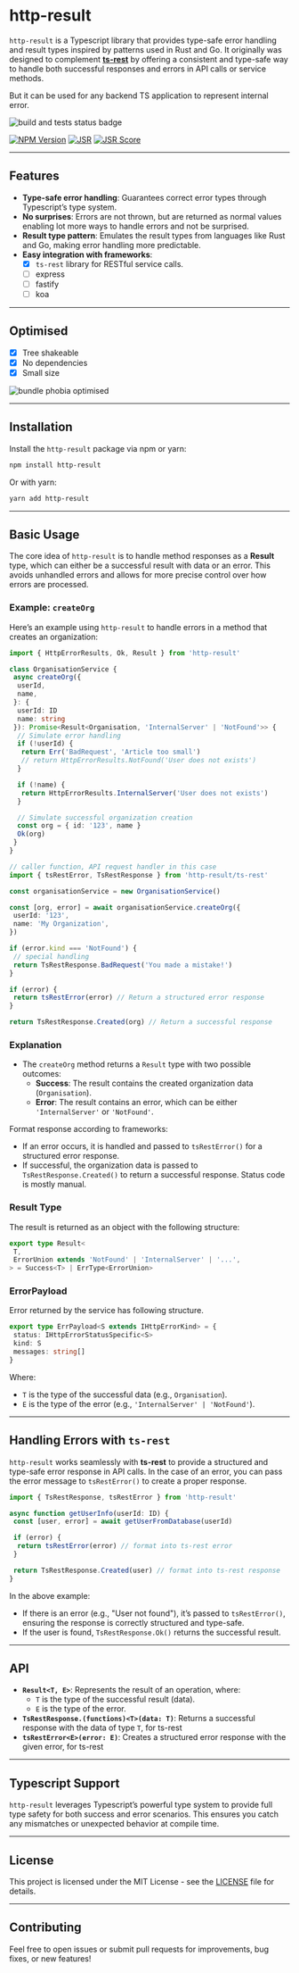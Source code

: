 # http-result

`http-result` is a Typescript library that provides type-safe error handling and result types inspired by patterns used in Rust and Go. It originally was designed to complement [**ts-rest**](https://ts-rest.com/) by offering a consistent and type-safe way to handle both successful responses and errors in API calls or service methods.

But it can be used for any backend TS application to represent internal error.

![build and tests status badge](https://github.com/rathod-sahaab/http-result/actions/workflows/build-test.yaml/badge.svg)

[![NPM Version](https://img.shields.io/npm/v/http-result)](https://www.npmjs.com/package/http-result) [![JSR](https://jsr.io/badges/@rathod-sahaab/http-result)](https://jsr.io/@<rathod-sahaab/http-result) [![JSR Score](https://jsr.io/badges/@rathod-sahaab/http-result/score)](https://jsr.io/@rathod-sahaab/http-result)

---

## Features

- **Type-safe error handling**: Guarantees correct error types through Typescript’s type system.
- **No surprises**: Errors are not thrown, but are returned as normal values enabling lot more ways to handle errors and not be surprised.
- **Result type pattern**: Emulates the result types from languages like Rust and Go, making error handling more predictable.
- **Easy integration with frameworks**:
  - [x] `ts-rest` library for RESTful service calls.
  - [ ] express
  - [ ] fastify
  - [ ] koa

---

## Optimised

- [x] Tree shakeable
- [x] No dependencies
- [x] Small size

![bundle phobia optimised](./docs/images/bundlephobia-0.5.4.jpg)

---

## Installation

Install the `http-result` package via npm or yarn:

```bash
npm install http-result
```

Or with yarn:

```bash
yarn add http-result
```

---

## Basic Usage

The core idea of `http-result` is to handle method responses as a **Result** type, which can either be a successful result with data or an error. This avoids unhandled errors and allows for more precise control over how errors are processed.

### Example: `createOrg`

Here’s an example using `http-result` to handle errors in a method that creates an organization:

```typescript
import { HttpErrorResults, Ok, Result } from 'http-result'

class OrganisationService {
 async createOrg({
  userId,
  name,
 }: {
  userId: ID
  name: string
 }): Promise<Result<Organisation, 'InternalServer' | 'NotFound'>> {
  // Simulate error handling
  if (!userId) {
   return Err('BadRequest', 'Article too small')
   // return HttpErrorResults.NotFound('User does not exists')
  }

  if (!name) {
   return HttpErrorResults.InternalServer('User does not exists')
  }

  // Simulate successful organization creation
  const org = { id: '123', name }
  Ok(org)
 }
}

// caller function, API request handler in this case
import { tsRestError, TsRestResponse } from 'http-result/ts-rest'

const organisationService = new OrganisationService()

const [org, error] = await organisationService.createOrg({
 userId: '123',
 name: 'My Organization',
})

if (error.kind === 'NotFound') {
 // special handling
 return TsRestResponse.BadRequest('You made a mistake!')
}

if (error) {
 return tsRestError(error) // Return a structured error response
}

return TsRestResponse.Created(org) // Return a successful response
```

### Explanation

- The `createOrg` method returns a `Result` type with two possible outcomes:
  - **Success**: The result contains the created organization data (`Organisation`).
  - **Error**: The result contains an error, which can be either `'InternalServer'` or `'NotFound'`.

Format response according to frameworks:

- If an error occurs, it is handled and passed to `tsRestError()` for a structured error response.
- If successful, the organization data is passed to `TsRestResponse.Created()` to return a successful response. Status code is mostly manual.

### Result Type

The result is returned as an object with the following structure:

```typescript
export type Result<
 T,
 ErrorUnion extends 'NotFound' | 'InternalServer' | '...',
> = Success<T> | ErrType<ErrorUnion>
```

### ErrorPayload

Error returned by the service has following structure.

```typescript
export type ErrPayload<S extends IHttpErrorKind> = {
 status: IHttpErrorStatusSpecific<S>
 kind: S
 messages: string[]
}
```

Where:

- `T` is the type of the successful data (e.g., `Organisation`).
- `E` is the type of the error (e.g., `'InternalServer' | 'NotFound'`).

---

## Handling Errors with `ts-rest`

`http-result` works seamlessly with **ts-rest** to provide a structured and type-safe error response in API calls. In the case of an error, you can pass the error message to `tsRestError()` to create a proper response.

```typescript
import { TsRestResponse, tsRestError } from 'http-result'

async function getUserInfo(userId: ID) {
 const [user, error] = await getUserFromDatabase(userId)

 if (error) {
  return tsRestError(error) // format into ts-rest error
 }

 return TsRestResponse.Created(user) // format into ts-rest response
}
```

In the above example:

- If there is an error (e.g., "User not found"), it’s passed to `tsRestError()`, ensuring the response is correctly structured and type-safe.
- If the user is found, `TsRestResponse.Ok()` returns the successful result.

---

## API

- **`Result<T, E>`**: Represents the result of an operation, where:
  - `T` is the type of the successful result (data).
  - `E` is the type of the error.
- **`TsRestResponse.(functions)<T>(data: T)`**: Returns a successful response with the data of type `T`, for ts-rest
- **`tsRestError<E>(error: E)`**: Creates a structured error response with the given error, for ts-rest

---

## Typescript Support

`http-result` leverages Typescript’s powerful type system to provide full type safety for both success and error scenarios. This ensures you catch any mismatches or unexpected behavior at compile time.

---

## License

This project is licensed under the MIT License - see the [LICENSE](LICENSE) file for details.

---

## Contributing

Feel free to open issues or submit pull requests for improvements, bug fixes, or new features!
